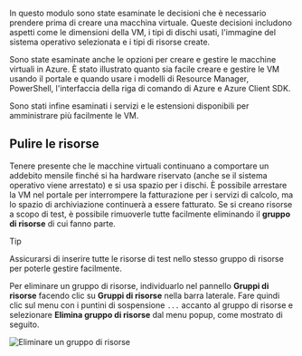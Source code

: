 In questo modulo sono state esaminate le decisioni che è necessario prendere prima di creare una macchina virtuale. Queste decisioni includono aspetti come le dimensioni della VM, i tipi di dischi usati, l'immagine del sistema operativo selezionata e i tipi di risorse create.

Sono state esaminate anche le opzioni per creare e gestire le macchine virtuali in Azure. È stato illustrato quanto sia facile creare e gestire le VM usando il portale e quando usare i modelli di Resource Manager, PowerShell, l'interfaccia della riga di comando di Azure e Azure Client SDK.

Sono stati infine esaminati i servizi e le estensioni disponibili per amministrare più facilmente le VM.

## <a name="clean-up-your-resources"></a>Pulire le risorse

Tenere presente che le macchine virtuali continuano a comportare un addebito mensile finché si ha hardware riservato (anche se il sistema operativo viene arrestato) e si usa spazio per i dischi. È possibile arrestare la VM nel portale per interrompere la fatturazione per i servizi di calcolo, ma lo spazio di archiviazione continuerà a essere fatturato. Se si creano risorse a scopo di test, è possibile rimuoverle tutte facilmente eliminando il **gruppo di risorse** di cui fanno parte.

> [!TIP]
> Assicurarsi di inserire tutte le risorse di test nello stesso gruppo di risorse per poterle gestire facilmente.

Per eliminare un gruppo di risorse, individuarlo nel pannello **Gruppi di risorse** facendo clic su **Gruppi di risorse** nella barra laterale. Fare quindi clic sul menu con i puntini di sospensione `...` accanto al gruppo di risorse e selezionare **Elimina gruppo di risorse** dal menu popup, come mostrato di seguito.

![Eliminare un gruppo di risorse](../media-draft/7-delete-rgs.png)
